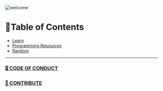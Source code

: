 <img alt="welcome" src="https://github.com/mrslima/makeourliveseasieragain/blob/main/homepage_resources/welcome_header.jpg">

# 📖Table of Contents
- [Learn](https://github.com/mrslima/makeourliveseasieragain/tree/main/pages/Learn)
- [Programming Resources](https://github.com/mrslima/makeourliveseasieragain/tree/main/pages/Programming%20Resources)
- [Random](https://github.com/mrslima/makeourliveseasieragain/tree/main/pages/Random)

---

### [🎖 CODE OF CONDUCT](https://github.com/mrslima/makeourliveseasieragain/blob/main/CODE_OF_CONDUCT.md)
### [🚀 CONTRIBUTE](https://github.com/mrslima/makeourliveseasieragain/tree/main/CONTRIBUTING_GUIDE)
